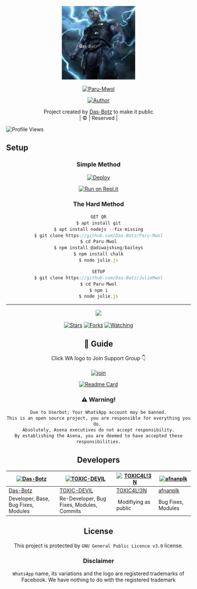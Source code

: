 
<div align="center">
  <img border-radius: 15px src="Paru-Mwol.png" width="200" height="200"/>
  <p align="center">
<a href="#"><img title="Paru-Mwol" src="https://img.shields.io/badge/Paru-Mwol-green?colorA=%23ff0000&colorB=%23017e40&style=for-the-badge"></a>
</p>
  <p align="center">
<a href="https://github.com/Das-Botz"><img title="Author" src="https://img.shields.io/badge/Author-Das-Botz/JulieMwol?color=blue&style=for-the-badge&logo=whatsapp"></a>
</p>
</div>
<p align="center">
Project created by <a href="https://github.com/Das-Botz">Das-Botz</a> to make it public
    <br>
       | © |
        Reserved |
    <br> 
</p>

![Profile Views](https://hits.seeyoufarm.com/api/count/incr/badge.svg?url=https://github.com/Das-Botz/JulieMwol&title=Profile%20Views)

## Setup
<div align="center">

  ### Simple Method
  
[![Deploy](https://www.herokucdn.com/deploy/button.svg)](https://heroku.com/deploy?template=https://github.com/Das-Botz/Paru-Mwol) 
  
[![Run on Repl.it](https://repl.it/badge/github/quiec/whatsAlfa)](https://replit.com/@Farhandqz/JulieMwol)
  
### The Hard Method
```js
GET QR
$ apt install git
$ apt install nodejs --fix-missing
$ git clone https://github.com/Das-Botz/Paru-Mwol
$ cd Paru-Mwol
$ npm install @adiwajshing/baileys
$ npm install chalk
$ node julie.js
```
      
```js
SETUP
$ git clone https://github.com/Das-Botz/JulieMwol
$ cd Paru-Mwol
$ npm i
$ node julie.js
```

----

  <p align="center">
  <a href="httsp://github.com/Das-Botz/JulieMwol">
    
<a href="https://github.com/Das-Botz/followers">
<img src="https://img.shields.io/github/repo-size/Das-Botz/Paru-Mwol?color=green&label=Repo%20total%20size&style=plastic">
<p align="center">
<a href="https://github.com/Das-Botz/followers"
<img title="Followers" src="https://img.shields.io/github/followers/Das-Botz?color=blue&style=flat-square"></a>
<a href="https://github.com/Das-Botz/JulieMwol/stargazers/"><img title="Stars" src="https://img.shields.io/github/stars/Das-Botz/JulieMwol?color=blue&style=flat-square"></a>
<a href="https://github.com/Das-Botz/JulieMwol/network/members"><img title="Forks" src="https://img.shields.io/github/forks/Das-Botz/JulieMwol?color=blue&style=flat-square"></a>
<a href="https://github.com/Das-Botz/JulieMwol/watchers"><img title="Watching" src="https://img.shields.io/github/watchers/Das-Botz/JulieMwol?label=Watchers&color=blue&style=flat-square"></a>
</p>

## 📢 Guide
Click WA logo to Join Support Group 👇
    <br>
<br>
  [![join](https://github.com/Alien-alfa/PublicBot/blob/main/wlogo.svg.png)](https://chat.whatsapp.com/Lchct1y7JYcFNDvHkkvxdC)
  <div align="center">
       
  [![Readme Card](https://github-readme-stats.vercel.app/api/pin/?username=Das-Botz&repo=Paru-Mwol&theme=nightowl)](https://github.com/Das-Botz/Paru-Mwol)
  </div>
    
### ⚠️ Warning! 
```
Due to Userbot; Your WhatsApp account may be banned.
This is an open source project, you are responsible for everything you do. 
Absolutely, Asena executives do not accept responsibility.
By establishing the Asena, you are deemed to have accepted these responsibilities.
```

## Developers
  <div align="center">
    
  [![Das-Botz](https://github.com/Das-Botz.png?size=100)](https://github.com/Das-Botz) | [![TOXIC-DEVIL](https://github.com/TOXIC-DEVIL.png?size=100)](https://github.com/TOXIC-DEVIL) |  [![TOXIC4L!3N](https://github.com/Alien-alfa.png?size=100)](https://github.com/AI-VIKI) | [![afnanplk](https://github.com/afnanplk.png?size=100)](https://github.com/afnanplk) 
----|----|----|----
[Das-Botz](https://github.com/Das-Botz) | [TOXIC-DEVIL](https://github.com/TOXIC-DEVIL) | [TOXIC4L!3N](https://github.com/AI-VIKI) | [afnanplk](https://github.com/afnanplk) 
Developer, Base, Bug Fixes, Modules| Re-Developer, Bug Fixes, Modules, Commits |  Modifiying  as   public | Bug Fixes, Modules 
  </div>
    


## License
This project is protected by `GNU General Public Licence v3.0` license.

### Disclaimer
`WhatsApp` name, its variations and the logo are registered trademarks of Facebook. We have nothing to do with the registered trademark
